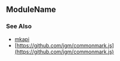 ## ModuleName

### See Also

* [mkapi](https://github.com/mkdoc/mkapi)
* [https://github.com/jgm/commonmark.js](https://github.com/jgm/commonmark.js)


